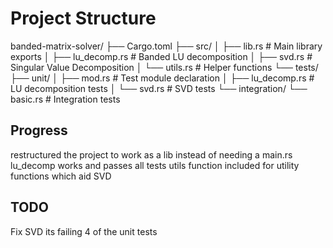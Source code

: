 # Project Structure

banded-matrix-solver/
├── Cargo.toml
├── src/
│   ├── lib.rs          # Main library exports
│   ├── lu_decomp.rs    # Banded LU decomposition
│   ├── svd.rs         # Singular Value Decomposition
│   └── utils.rs       # Helper functions
└── tests/
    ├── unit/
    │   ├── mod.rs      # Test module declaration
    │   ├── lu_decomp.rs # LU decomposition tests
    │   └── svd.rs      # SVD tests
    └── integration/
        └── basic.rs    # Integration tests

## Progress
restructured the project to work as a lib instead of needing a main.rs 
lu_decomp works and passes all tests
utils function included for utility functions which aid SVD
## TODO 
Fix SVD its failing 4 of the unit tests
